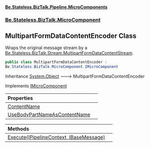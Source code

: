 #### [Be.Stateless.BizTalk.Pipeline.MicroComponents](README.md 'README')
### [Be.Stateless.BizTalk.MicroComponent](Be.Stateless.BizTalk.MicroComponent.md 'Be.Stateless.BizTalk.MicroComponent')

## MultipartFormDataContentEncoder Class

Wraps the original message stream by a [Be.Stateless.BizTalk.Stream.MultipartFormDataContentStream](https://docs.microsoft.com/en-us/dotnet/api/Be.Stateless.BizTalk.Stream.MultipartFormDataContentStream 'Be.Stateless.BizTalk.Stream.MultipartFormDataContentStream').

```csharp
public class MultipartFormDataContentEncoder :
Be.Stateless.BizTalk.MicroComponent.IMicroComponent
```

Inheritance [System.Object](https://docs.microsoft.com/en-us/dotnet/api/System.Object 'System.Object') &#129106; MultipartFormDataContentEncoder

Implements [IMicroComponent](IMicroComponent.md 'Be.Stateless.BizTalk.MicroComponent.IMicroComponent')

| Properties | |
| :--- | :--- |
| [ContentName](MultipartFormDataContentEncoder.ContentName.md 'Be.Stateless.BizTalk.MicroComponent.MultipartFormDataContentEncoder.ContentName') | |
| [UseBodyPartNameAsContentName](MultipartFormDataContentEncoder.UseBodyPartNameAsContentName.md 'Be.Stateless.BizTalk.MicroComponent.MultipartFormDataContentEncoder.UseBodyPartNameAsContentName') | |

| Methods | |
| :--- | :--- |
| [Execute(IPipelineContext, IBaseMessage)](MultipartFormDataContentEncoder.Execute(IPipelineContext,IBaseMessage).md 'Be.Stateless.BizTalk.MicroComponent.MultipartFormDataContentEncoder.Execute(Microsoft.BizTalk.Component.Interop.IPipelineContext, Microsoft.BizTalk.Message.Interop.IBaseMessage)') | |
